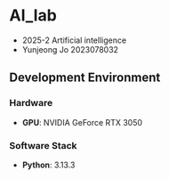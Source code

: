 # AI_lab
- 2025-2 Artificial intelligence
- Yunjeong Jo 2023078032

## Development Environment

### Hardware
- **GPU**: NVIDIA GeForce RTX 3050

### Software Stack
- **Python**: 3.13.3
